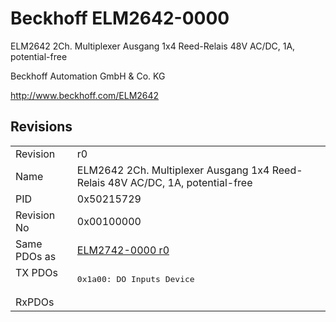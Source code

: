 # Beckhoff ELM2642-0000

ELM2642 2Ch. Multiplexer Ausgang 1x4 Reed-Relais 48V AC/DC, 1A, potential-free

Beckhoff Automation GmbH & Co. KG

http://www.beckhoff.com/ELM2642

## Revisions
<table>
<tr >
<td>Revision</td>
<td>r0</td>
</tr>
<tr >
<td>Name</td>
<td>ELM2642 2Ch. Multiplexer Ausgang 1x4 Reed-Relais 48V AC/DC, 1A, potential-free</td>
</tr>
<tr >
<td>PID</td>
<td>0x50215729</td>
</tr>
<tr >
<td>Revision No</td>
<td>0x00100000</td>
</tr>
<tr >
<td>Same PDOs as</td>
<td><a href="ELM2742-0000">ELM2742-0000 r0</a></td>
</tr>
<tr class="txpdo">
<td rowspan=1 valign=top>TX PDOs</td>
<td><pre>0x1a00: DO Inputs Device</pre></td>
<td></td>
</tr>
<tr >
<td>RxPDOs</td>
<td></td>
</tr>
</table>
